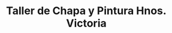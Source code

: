 ---
title: "Taller de Chapa y Pintura Hnos. Victoria"
url: /la-linea-de-la-concepcion/taller-de-chapa-y-pintura-hnos-victoria/
shop: Autowerkstatt
---